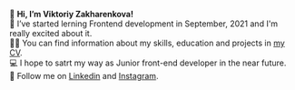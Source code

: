 👋 **Hi, I’m Viktoriy Zakharenkova!**  
🐣 I’ve started lerning Frontend development in September, 2021 and I'm really excited about it.  
👩‍💻 You can find information about my skills, education and projects in [my CV](https://vzakharenkova.github.io/rsschool-cv/).  
💻 I hope to satrt my way as Junior front-end developer in the near future.  
🚀 Follow me on [Linkedin](https://www.linkedin.com/in/viktoriya-zakharenkova-94a526218/) and [Instagram](https://www.instagram.com/v.zakharenkova_/).  
